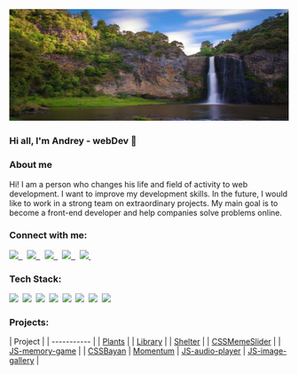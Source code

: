 <img src="./assets/waterfalls.jpg" alt="foto profile" >

### Hi all, I'm Andrey - webDev 👋

<h3>About me</h3>
<p>Hi! I am a person who changes his life and field of activity to web development. I want to improve my development skills.
In the future, I would like to work in a strong team on extraordinary projects.
My main goal is to become a front-end developer and help companies solve problems online.</p>

<h3 align="left">Connect with me:</h3>
<p align="left">
<a href="https://www.linkedin.com/in/andrei-nenashev-838919258/">
    <img src="https://img.shields.io/badge/LinkedIn-0077B5?style=for-the-badge&logo=linkedin&logoColor=white" />&nbsp;        
</a>&nbsp;
<a href="https://discordapp.com/users/1027621580831989821/">
    <img src="https://img.shields.io/badge/Discord-4752C4.svg?&style=for-the-badge&logo=discord&logoColor=white" />&nbsp;      
</a>&nbsp;
<a href="https://t.me/andreynen28">
    <img src="https://img.shields.io/badge/Telegram-2CA5E0?style=for-the-badge&logo=telegram&logoColor=white" />&nbsp;
</a>&nbsp;
<a href="https://www.instagram.com/andrey_nenashev28/">
    <img src="https://img.shields.io/badge/instagram-E4405F.svg?&style=for-the-badge&logo=instagram&logoColor=white" />&nbsp;        
</a>&nbsp;
<a href="mailto:anenashev89@gmail.com">
    <img src="https://img.shields.io/badge/Gmail-D14836?style=for-the-badge&logo=gmail&logoColor=white" />&nbsp;
</a>
</p>

<h3 align="left">Tech Stack:</h3>
<p align='left'>
<img src="https://img.shields.io/badge/html-E34F26.svg?&style=for-the-badge&logo=html5&logoColor=fff" />&nbsp;
<img src="https://img.shields.io/badge/css-1572B6.svg?&style=for-the-badge&logo=css3&logoColor=fff" />&nbsp;
<img src="https://img.shields.io/badge/sass-CF649A.svg?&style=for-the-badge&logo=sass&logoColor=fff" />&nbsp;
<img src="https://img.shields.io/badge/javascript-F7DF1E.svg?&style=for-the-badge&logo=javascript&logoColor=fff" />&nbsp;
<img src="https://img.shields.io/badge/markdown-000.svg?&style=for-the-badge&logo=markdown&logoColor=fff" />&nbsp;
<img src="https://img.shields.io/badge/git-F05033.svg?&style=for-the-badge&logo=git&logoColor=fff" />&nbsp;
<img src="https://img.shields.io/badge/github-000.svg?&style=for-the-badge&logo=github&logoColor=fff" />&nbsp;
<img src="https://img.shields.io/badge/vs code-007ACC.svg?&style=for-the-badge&logo=visual-studio-code&logoColor=fff" />&nbsp;

<h3 align="left">Projects:</h3>
| Project              |
| ----------- |
| <a href="https://andrey28121989.github.io/plants/plants/" target="_blank" >Plants</a>      |
| <a href="https://rolling-scopes-school.github.io/andrey28121989-JSFEPRESCHOOL2023Q2/library/" target="_blank" >Library</a>      |
| <a href="https://andrey28121989.github.io/shelter/shelter/index.html" target="_blank" >Shelter</a>      |
| <a href="https://andrey28121989.github.io/cssMemeSlider/cssMemeSlider/index.html" target="_blank" >CSSMemeSlider</a>      |
| <a href="https://andrey28121989-memory-game.netlify.app/" target="_blank" >JS-memory-game</a>      |
| <a href="https://andrey28121989.github.io/cssBayan/cssBayan/index.html" target="_blank" >CSSBayan</a>      |
<a href="https://andrey28121989-momentum.netlify.app/" target="_blank" >Momentum</a>      |
<a href="https://andrey28121989-audio-player.netlify.app/" target="_blank" >JS-audio-player</a>      |
<a href="https://andrey28121989-image-gallery.netlify.app/" target="_blank" >JS-image-gallery</a>      |

